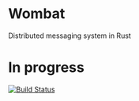 # Wombat
Distributed messaging system in Rust

# In progress

[![Build Status](https://travis-ci.org/dunstall/wombat.svg?branch=master)](https://travis-ci.org/dunstall/wombat)

